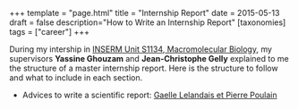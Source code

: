 +++
template = "page.html"
title = "Internship Report"
date =  2015-05-13
draft = false
description="How to Write an Internship Report"
[taxonomies]
tags = ["career"]
+++

During my intership in [INSERM Unit S1134, Macromolecular Biology](https://www.dsimb.inserm.fr/), my supervisors **Yassine Ghouzam** and **Jean-Christophe Gelly** explained to me the structure of a master internship report. Here is the structure to follow and what to include in each section.

<!-- more -->

* Advices to write a scientific report: [Gaelle Lelandais et Pierre Poulain](https://cupnet.net/images/conseils_redaction.pdf)